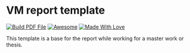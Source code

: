 # VM report template

[![Build PDF File](https://github.com/florianbaer/VM-Report-Template/actions/workflows/build.yml/badge.svg)](https://github.com/florianbaer/VM-Report-Template/actions/workflows/build.yml) [![Awesome](https://cdn.rawgit.com/sindresorhus/awesome/d7305f38d29fed78fa85652e3a63e154dd8e8829/media/badge.svg)](https://github.com/sindresorhus/awesome) [![Made With Love](https://img.shields.io/badge/Made%20With-Love-orange.svg)](https://github.com/chetanraj/awesome-github-badges)

This template is a base for the report while working  for a master work or thesis. 
